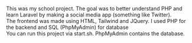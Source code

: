 This was my school project. The goal was to better understand PHP and learn Laravel by making a social media app (something like Twitter).<br>
The frontend was made using HTML, Tailwind and JQuery. I used PHP for the backend and SQL (PhpMyAdmin) for database<br>
You can run this project via start.sh. PhpMyAdmin contains the database.
